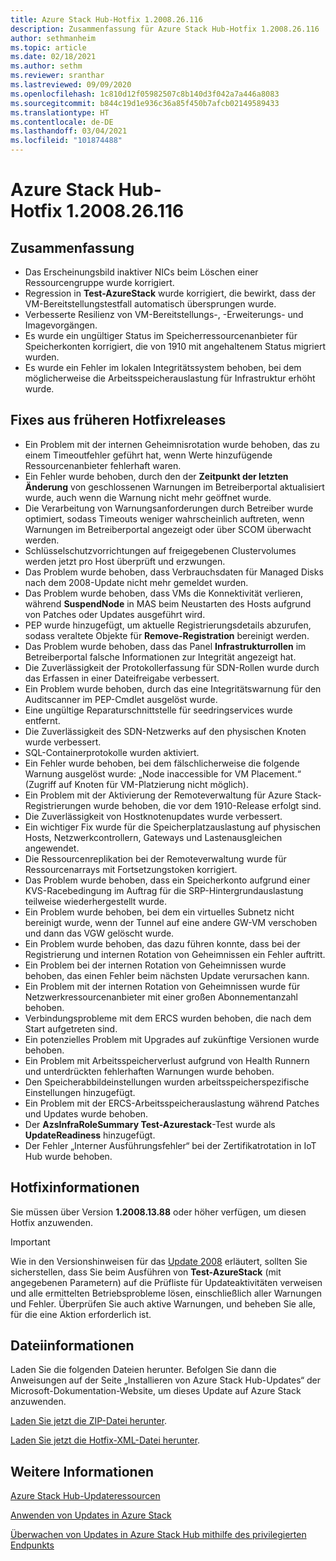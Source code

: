 ```yaml
---
title: Azure Stack Hub-Hotfix 1.2008.26.116
description: Zusammenfassung für Azure Stack Hub-Hotfix 1.2008.26.116
author: sethmanheim
ms.topic: article
ms.date: 02/18/2021
ms.author: sethm
ms.reviewer: sranthar
ms.lastreviewed: 09/09/2020
ms.openlocfilehash: 1c810d12f05982507c8b140d3f042a7a446a8083
ms.sourcegitcommit: b844c19d1e936c36a85f450b7afcb02149589433
ms.translationtype: HT
ms.contentlocale: de-DE
ms.lasthandoff: 03/04/2021
ms.locfileid: "101874488"
---
```

# <a name="azure-stack-hub-hotfix-1200826116"></a>Azure Stack Hub-Hotfix 1.2008.26.116

## <a name="summary"></a>Zusammenfassung

- Das Erscheinungsbild inaktiver NICs beim Löschen einer Ressourcengruppe wurde korrigiert.
- Regression in **Test-AzureStack** wurde korrigiert, die bewirkt, dass der VM-Bereitstellungstestfall automatisch übersprungen wurde.
- Verbesserte Resilienz von VM-Bereitstellungs-, -Erweiterungs- und Imagevorgängen.
- Es wurde ein ungültiger Status im Speicherressourcenanbieter für Speicherkonten korrigiert, die von 1910 mit angehaltenem Status migriert wurden.
- Es wurde ein Fehler im lokalen Integritätssystem behoben, bei dem möglicherweise die Arbeitsspeicherauslastung für Infrastruktur erhöht wurde.

## <a name="fixes-rolled-up-from-previous-hotfix-releases"></a>Fixes aus früheren Hotfixreleases

- Ein Problem mit der internen Geheimnisrotation wurde behoben, das zu einem Timeoutfehler geführt hat, wenn Werte hinzufügende Ressourcenanbieter fehlerhaft waren.
- Ein Fehler wurde behoben, durch den der **Zeitpunkt der letzten Änderung** von geschlossenen Warnungen im Betreiberportal aktualisiert wurde, auch wenn die Warnung nicht mehr geöffnet wurde.
- Die Verarbeitung von Warnungsanforderungen durch Betreiber wurde optimiert, sodass Timeouts weniger wahrscheinlich auftreten, wenn Warnungen im Betreiberportal angezeigt oder über SCOM überwacht werden.
- Schlüsselschutzvorrichtungen auf freigegebenen Clustervolumes werden jetzt pro Host überprüft und erzwungen.
- Das Problem wurde behoben, dass Verbrauchsdaten für Managed Disks nach dem 2008-Update nicht mehr gemeldet wurden.
- Das Problem wurde behoben, dass VMs die Konnektivität verlieren, während **SuspendNode** in MAS beim Neustarten des Hosts aufgrund von Patches oder Updates ausgeführt wird.
- PEP wurde hinzugefügt, um aktuelle Registrierungsdetails abzurufen, sodass veraltete Objekte für **Remove-Registration** bereinigt werden.
- Das Problem wurde behoben, dass das Panel **Infrastrukturrollen** im Betreiberportal falsche Informationen zur Integrität angezeigt hat.
- Die Zuverlässigkeit der Protokollerfassung für SDN-Rollen wurde durch das Erfassen in einer Dateifreigabe verbessert.
- Ein Problem wurde behoben, durch das eine Integritätswarnung für den Auditscanner im PEP-Cmdlet ausgelöst wurde.
- Eine ungültige Reparaturschnittstelle für seedringservices wurde entfernt.
- Die Zuverlässigkeit des SDN-Netzwerks auf den physischen Knoten wurde verbessert.
- SQL-Containerprotokolle wurden aktiviert.
- Ein Fehler wurde behoben, bei dem fälschlicherweise die folgende Warnung ausgelöst wurde: „Node inaccessible for VM Placement.“ (Zugriff auf Knoten für VM-Platzierung nicht möglich).
- Ein Problem mit der Aktivierung der Remoteverwaltung für Azure Stack-Registrierungen wurde behoben, die vor dem 1910-Release erfolgt sind.
- Die Zuverlässigkeit von Hostknotenupdates wurde verbessert.
- Ein wichtiger Fix wurde für die Speicherplatzauslastung auf physischen Hosts, Netzwerkcontrollern, Gateways und Lastenausgleichen angewendet.
- Die Ressourcenreplikation bei der Remoteverwaltung wurde für Ressourcenarrays mit Fortsetzungstoken korrigiert.
- Das Problem wurde behoben, dass ein Speicherkonto aufgrund einer KVS-Racebedingung im Auftrag für die SRP-Hintergrundauslastung teilweise wiederhergestellt wurde.
- Ein Problem wurde behoben, bei dem ein virtuelles Subnetz nicht bereinigt wurde, wenn der Tunnel auf eine andere GW-VM verschoben und dann das VGW gelöscht wurde.
- Ein Problem wurde behoben, das dazu führen konnte, dass bei der Registrierung und internen Rotation von Geheimnissen ein Fehler auftritt.
- Ein Problem bei der internen Rotation von Geheimnissen wurde behoben, das einen Fehler beim nächsten Update verursachen kann.
- Ein Problem mit der internen Rotation von Geheimnissen wurde für Netzwerkressourcenanbieter mit einer großen Abonnementanzahl behoben.
- Verbindungsprobleme mit dem ERCS wurden behoben, die nach dem Start aufgetreten sind.
- Ein potenzielles Problem mit Upgrades auf zukünftige Versionen wurde behoben.
- Ein Problem mit Arbeitsspeicherverlust aufgrund von Health Runnern und unterdrückten fehlerhaften Warnungen wurde behoben.
- Den Speicherabbildeinstellungen wurden arbeitsspeicherspezifische Einstellungen hinzugefügt.
- Ein Problem mit der ERCS-Arbeitsspeicherauslastung während Patches und Updates wurde behoben.
- Der **AzsInfraRoleSummary Test-Azurestack**-Test wurde als **UpdateReadiness** hinzugefügt.
- Der Fehler „Interner Ausführungsfehler“ bei der Zertifikatrotation in IoT Hub wurde behoben.

## <a name="hotfix-information"></a>Hotfixinformationen

Sie müssen über Version **1.2008.13.88** oder höher verfügen, um diesen Hotfix anzuwenden.

> [!IMPORTANT]
> Wie in den Versionshinweisen für das [Update 2008](release-notes.md?view=azs-2008&preserve-view=true) erläutert, sollten Sie sicherstellen, dass Sie beim Ausführen von **Test-AzureStack** (mit angegebenen Parametern) auf die Prüfliste für Updateaktivitäten verweisen und alle ermittelten Betriebsprobleme lösen, einschließlich aller Warnungen und Fehler. Überprüfen Sie auch aktive Warnungen, und beheben Sie alle, für die eine Aktion erforderlich ist.

## <a name="file-information"></a>Dateiinformationen

Laden Sie die folgenden Dateien herunter. Befolgen Sie dann die Anweisungen auf der Seite „Installieren von Azure Stack Hub-Updates“ der Microsoft-Dokumentation-Website, um dieses Update auf Azure Stack anzuwenden.

[Laden Sie jetzt die ZIP-Datei herunter](https://azurestackhub.azureedge.net/PR/download/MAS_HotFix_1.2008.26.116/HotFix/AzS_Update_1.2008.26.116.zip).

[Laden Sie jetzt die Hotfix-XML-Datei herunter](https://azurestackhub.azureedge.net/PR/download/MAS_HotFix_1.2008.26.116/HotFix/metadata.xml).

## <a name="more-information"></a>Weitere Informationen

[Azure Stack Hub-Updateressourcen](azure-stack-updates.md)

[Anwenden von Updates in Azure Stack](azure-stack-apply-updates.md)

[Überwachen von Updates in Azure Stack Hub mithilfe des privilegierten Endpunkts](azure-stack-monitor-update.md)